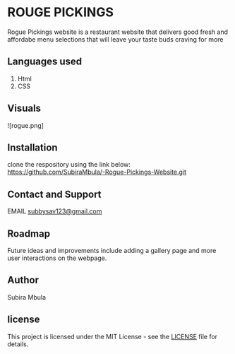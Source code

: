 
# ROUGE PICKINGS

Rogue Pickings website is a restaurant website that delivers good fresh and affordabe menu selections that will leave your taste buds craving for more


## Languages used
1. Html
2. CSS

## Visuals
![rogue.png]

## Installation
clone the respository using the link below:
https://github.com/SubiraMbula/-Rogue-Pickings-Website.git

## Contact and Support
EMAIL subbysav123@gmail.com

## Roadmap
Future ideas and improvements include adding a gallery page and more user interactions on the webpage.

## Author
Subira Mbula

## license
This project is licensed under the MIT License - see the [LICENSE](LICENSE) file for details.


